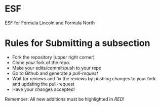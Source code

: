 # ESF
ESF for Formula Lincoln and Formula North

# Rules for Submitting a subsection

- Fork the repository (upper right corner)
- Clone *your* fork of the repo.
- Make your edits/commit/push to your repo
- Go to Github and generate a *pull-request*
- Wait for reviews and fix the reviews by pushing changes to your fork and updating the pull-request
- Have your changes accepted!

Remember: All new additions must be highlighted in *RED*!
